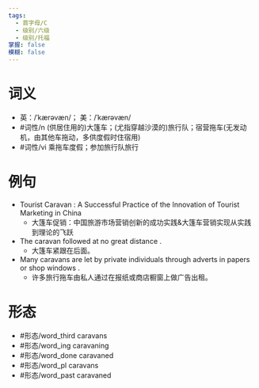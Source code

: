```yaml
---
tags:
  - 首字母/C
  - 级别/六级
  - 级别/托福
掌握: false
模糊: false
---
```

# 词义
- 英：/ˈkærəvæn/； 美：/ˈkærəvæn/
- #词性/n  (供居住用的)大篷车；(尤指穿越沙漠的)旅行队；宿营拖车(无发动机，由其他车拖动，多供度假时住宿用)
- #词性/vi  乘拖车度假；参加旅行队旅行
# 例句
- Tourist Caravan : A Successful Practice of the Innovation of Tourist Marketing in China
	- 大篷车促销：中国旅游市场营销创新的成功实践&大篷车营销实现从实践到理论的飞跃
- The caravan followed at no great distance .
	- 大篷车紧跟在后面。
- Many caravans are let by private individuals through adverts in papers or shop windows .
	- 许多旅行拖车由私人通过在报纸或商店橱窗上做广告出租。
# 形态
- #形态/word_third caravans
- #形态/word_ing caravaning
- #形态/word_done caravaned
- #形态/word_pl caravans
- #形态/word_past caravaned
